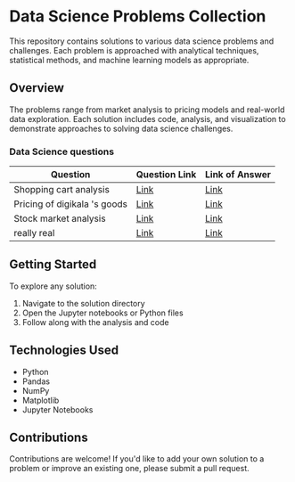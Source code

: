 # Data Science Problems Collection

This repository contains solutions to various data science problems and challenges. Each problem is approached with analytical techniques, statistical methods, and machine learning models as appropriate.

## Overview

The problems range from market analysis to pricing models and real-world data exploration. Each solution includes code, analysis, and visualization to demonstrate approaches to solving data science challenges.

### Data Science  questions
| Question | Question Link | Link of Answer | 
|----------|---------------|----------------|
| Shopping cart analysis   | [Link](https://quera.org/problemset/125313) | [Link](https://github.com/liam1550/data-science-problems/tree/main/Shopping%20cart%20analysis)|
| Pricing of digikala 's  goods   | [Link](https://quera.org/problemset/138168) | [Link]()|
| Stock market analysis | [Link](https://quera.org/problemset/79504) | [Link]()|
| really real | [Link](https://quera.org/problemset/68272) | [Link](https://github.com/liam1550/data-science-problems/tree/main/really-real)|

## Getting Started

To explore any solution:
1. Navigate to the solution directory
2. Open the Jupyter notebooks or Python files
3. Follow along with the analysis and code

## Technologies Used

- Python
- Pandas
- NumPy
- Matplotlib
- Jupyter Notebooks

## Contributions

Contributions are welcome! If you'd like to add your own solution to a problem or improve an existing one, please submit a pull request.





